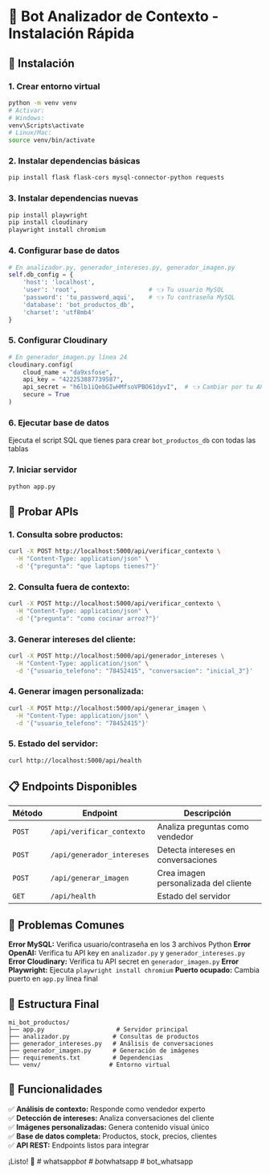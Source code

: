 # 🤖 Bot Analizador de Contexto - Instalación Rápida

## 🚀 Instalación

### 1. Crear entorno virtual

```bash
python -m venv venv
# Activar:
# Windows:
venv\Scripts\activate
# Linux/Mac:
source venv/bin/activate
```

### 2. Instalar dependencias básicas

```bash
pip install flask flask-cors mysql-connector-python requests
```

### 3. Instalar dependencias nuevas

```bash
pip install playwright
pip install cloudinary
playwright install chromium
```

### 4. Configurar base de datos

```python
# En analizador.py, generador_intereses.py, generador_imagen.py
self.db_config = {
    'host': 'localhost',
    'user': 'root',                    # 👈 Tu usuario MySQL
    'password': 'tu_password_aqui',    # 👈 Tu contraseña MySQL
    'database': 'bot_productos_db',
    'charset': 'utf8mb4'
}
```

### 5. Configurar Cloudinary

```python
# En generador_imagen.py línea 24
cloudinary.config(
    cloud_name = "da9xsfose",
    api_key = "422253887739587",
    api_secret = "h6lb1iQebGIwHMfsoVPBO61dyvI",  # 👈 Cambiar por tu API secret
    secure = True
)
```

### 6. Ejecutar base de datos

Ejecuta el script SQL que tienes para crear `bot_productos_db` con todas las tablas

### 7. Iniciar servidor

```bash
python app.py
```

## 🧪 Probar APIs

### 1. Consulta sobre productos:

```bash
curl -X POST http://localhost:5000/api/verificar_contexto \
  -H "Content-Type: application/json" \
  -d '{"pregunta": "que laptops tienes?"}'
```

### 2. Consulta fuera de contexto:

```bash
curl -X POST http://localhost:5000/api/verificar_contexto \
  -H "Content-Type: application/json" \
  -d '{"pregunta": "como cocinar arroz?"}'
```

### 3. Generar intereses del cliente:

```bash
curl -X POST http://localhost:5000/api/generador_intereses \
  -H "Content-Type: application/json" \
  -d '{"usuario_telefono": "78452415", "conversacion": "inicial_3"}'
```

### 4. Generar imagen personalizada:

```bash
curl -X POST http://localhost:5000/api/generar_imagen \
  -H "Content-Type: application/json" \
  -d '{"usuario_telefono": "78452415"}'
```

### 5. Estado del servidor:

```bash
curl http://localhost:5000/api/health
```

## 📋 Endpoints Disponibles

| Método | Endpoint                   | Descripción                           |
| ------ | -------------------------- | ------------------------------------- |
| `POST` | `/api/verificar_contexto`  | Analiza preguntas como vendedor       |
| `POST` | `/api/generador_intereses` | Detecta intereses en conversaciones   |
| `POST` | `/api/generar_imagen`      | Crea imagen personalizada del cliente |
| `GET`  | `/api/health`              | Estado del servidor                   |

## 🔧 Problemas Comunes

**Error MySQL:** Verifica usuario/contraseña en los 3 archivos Python
**Error OpenAI:** Verifica tu API key en `analizador.py` y `generador_intereses.py`  
**Error Cloudinary:** Verifica tu API secret en `generador_imagen.py`
**Error Playwright:** Ejecuta `playwright install chromium`
**Puerto ocupado:** Cambia puerto en `app.py` línea final

## 📁 Estructura Final

```
mi_bot_productos/
├── app.py                    # Servidor principal
├── analizador.py            # Consultas de productos
├── generador_intereses.py   # Análisis de conversaciones
├── generador_imagen.py      # Generación de imágenes
├── requirements.txt         # Dependencias
└── venv/                   # Entorno virtual
```

## 🎯 Funcionalidades

✅ **Análisis de contexto:** Responde como vendedor experto  
✅ **Detección de intereses:** Analiza conversaciones del cliente  
✅ **Imágenes personalizadas:** Genera contenido visual único  
✅ **Base de datos completa:** Productos, stock, precios, clientes  
✅ **API REST:** Endpoints listos para integrar

¡Listo! 🎉
#   w h a t s a p p _ b o t  
 #   b o t _ w h a t s a p p  
 #   b o t _ w h a t s a p p  
 